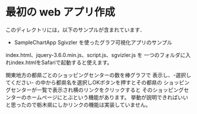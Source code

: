 # 最初の web アプリ作成

このディレクトリには，以下のサンプルが含まれています．

* SampleChartApp Sgivzler を使ったグラフ可視化アプリのサンプル

index.html、jquery-3.6.0.min.js、script.js、sgvizler.js を
一つのフォルダに入れindex.htmlをSafariで起動すると使えます。

関東地方の都県ごとのショッピングセンターの数を棒グラフで
表示し、-選択してください- の中から都県名を選択しOKボタンを押すとその都県の
ショッピングセンターが一覧で表示され横のリンクをクリックすると
そのショッピングセンターのホームページにとぶという機能があります。
挙動が説明できればいいと思ったので栃木県にしかリンクの機能は実装していません。
